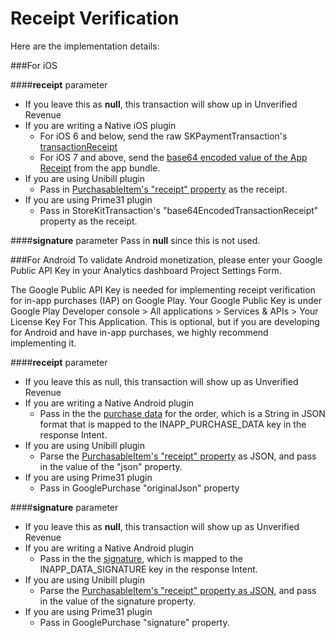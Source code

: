 Receipt Verification
====================
Here are the implementation details:
 
###For iOS

####__receipt__ parameter
* If you leave this as __null__, this transaction will show up in Unverified Revenue
* If you are writing a Native iOS plugin
    * For iOS 6 and below, send the raw SKPaymentTransaction's [transactionReceipt](https://developer.apple.com/library/ios/documentation/StoreKit/Reference/SKPaymentTransaction_Class/#//apple_ref/occ/instp/SKPaymentTransaction/transactionReceipt)
    * For iOS 7 and above, send the [base64 encoded value of the App Receipt](https://developer.apple.com/library/ios/releasenotes/General/ValidateAppStoreReceipt/Chapters/ValidateRemotely.html) from the app bundle. 
* If you are using Unibill plugin
    * Pass in [PurchasableItem's "receipt" property](http://outlinegames.com/unibill-documentation/#toc-purchasableitem) as the receipt. 
* If you are using Prime31 plugin
    * Pass in StoreKitTransaction's "base64EncodedTransactionReceipt" property as the receipt.

####__signature__ parameter
Pass in __null__ since this is not used.


###For Android
To validate Android monetization, please enter your Google Public API Key in your Analytics dashboard Project Settings Form. 

The Google Public API Key is needed for implementing receipt verification for in-app purchases (IAP) on Google Play. Your Google Public Key is under Google Play Developer console > All applications > Services & APIs > Your License Key For This Application. This is optional, but if you are developing for Android and have in-app purchases, we highly recommend implementing it. 

####__receipt__ parameter
* If you leave this as null, this transaction will show up as Unverified Revenue
* If you are writing a Native Android plugin
    * Pass in the the [purchase data](http://developer.android.com/google/play/billing/billing_integrate.html) for the order, which is a String in JSON format that is mapped to the INAPP_PURCHASE_DATA key in the response Intent. 
* If you are using Unibill plugin
    * Parse the [PurchasableItem's "receipt" property](http://outlinegames.com/unibill-documentation/#toc-google-play) as JSON, and pass in the value of the "json" property. 
* If you are using Prime31 plugin
    * Pass in GooglePurchase "originalJson" property
  
####__signature__ parameter
* If you leave this as __null__, this transaction will show up as Unverified Revenue
* If you are writing a Native Android plugin
    * Pass in the the [signature](http://developer.android.com/google/play/billing/billing_integrate.html), which is mapped to the INAPP_DATA_SIGNATURE key in the response Intent. 
* If you are using Unibill plugin
    * Parse the [PurchasableItem's "receipt" property as JSON](http://outlinegames.com/unibill-documentation/#toc-google-play), and pass in the value of the signature property. 
* If you are using Prime31 plugin
    * Pass in GooglePurchase "signature" property.